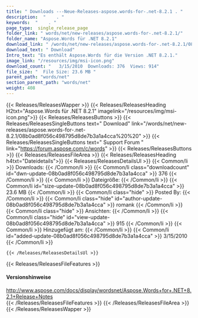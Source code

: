 ```yaml
---
title: " Downloads ---Neue-Releases-aspose.words-for-.net-8.2.1 . "
description:  "    . " 
keywords:  "    . " 
page_type:  single_release_page
folder_link: " words/net/new-releases/aspose.words-for-.net-8.2.1/"
folder_name: "Aspose.Words für .NET 8.2.1"
download_link: " /words/net/new-releases/aspose.words-for-.net-8.2.1/08b0ad8f056c498795d8de7b3a1a4cca"
download_text: " Download"
Intro_text: "Es enthält Aspose.Words für die Version .NET 8.2.1."
image_link: "/resources/img/msi-icon.png"
download_count: "   3/15/2010  Downloads: 376  Views: 914"
file_size: "  File Size: 23.6 MB "
parent_path: "words/net"
section_parent_path: "words/net"
weight: 408
---
```


{{< Releases/ReleasesWapper >}}
  {{< Releases/ReleasesHeading H2txt="Aspose.Words für .NET 8.2.1" imagelink="/resources/img/msi-icon.png">}}
  {{< Releases/ReleasesButtons >}}
    {{< Releases/ReleasesSingleButtons text=" Download" link="/words/net/new-releases/aspose.words-for-.net-8.2.1/08b0ad8f056c498795d8de7b3a1a4cca%20%20" >}}
    {{< Releases/ReleasesSingleButtons text=" Support Forum " link="https://forum.aspose.com/c/words" >}}
  {{< Releases/ReleasesButtons >}}
  {{< Releases/ReleasesFileArea >}}
    {{< Releases/ReleasesHeading h4txt="Dateidetails">}}
    {{< Releases/ReleasesDetailsUl >}}
            {{< Common/li >}} Downloads: {{< /Common/li >}}
      {{< Common/li class="downloadcount" id="dwn-update-08b0ad8f056c498795d8de7b3a1a4cca" >}} 376 {{< /Common/li >}}
      {{< Common/li >}} Dateigröße: {{< /Common/li >}}
      {{< Common/li id="size-update-08b0ad8f056c498795d8de7b3a1a4cca" >}} 23.6 MB {{< /Common/li >}} 
      {{< Common/li  class="hide" >}} Posted By: {{< /Common/li >}} 
      {{< Common/li class="hide" id="author-update-08b0ad8f056c498795d8de7b3a1a4cca" >}} romank {{< /Common/li >}}
      {{< Common/li class="hide" >}} Ansichten: {{< /Common/li >}}
      {{< Common/li class="hide" id="view-update-08b0ad8f056c498795d8de7b3a1a4cca" >}} 915 {{< /Common/li >}}
      {{< Common/li >}} Hinzugefügt am: {{< /Common/li >}}
      {{< Common/li id="added-update-08b0ad8f056c498795d8de7b3a1a4cca" >}} 3/15/2010 {{< /Common/li >}} 

    {{< /Releases/ReleasesDetailsUl >}}

  {{< Releases/ReleasesFileFeatures >}}
      <h4>Versionshinweise</h4><div> <a href="http://www.aspose.com/docs/display/wordsnet/Aspose.Words+for+.NET+8.2.1+Release+Notes">http://www.aspose.com/docs/display/wordsnet/Aspose.Words+for+.NET+8.2.1+Release+Notes</a></div>
  {{< /Releases/ReleasesFileFeatures >}}
 {{< /Releases/ReleasesFileArea >}}
{{< /Releases/ReleasesWapper >}}



